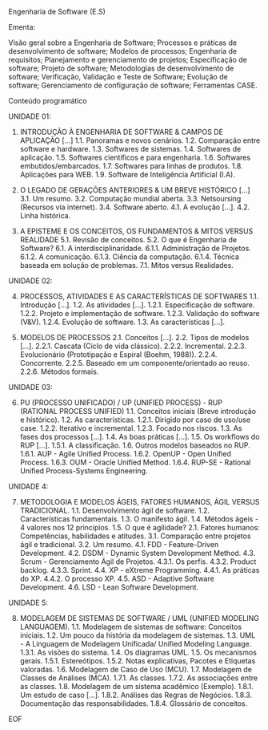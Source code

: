 Engenharia de Software (E.S)

Ementa:

Visão geral sobre a Engenharia de Software; Processos e práticas de desenvolvimento de software; Modelos de processos; Engenharia de requisitos; Planejamento e gerenciamento de projetos; Especificação de software; Projeto de software; Metodologias de desenvolvimento de software; Verificação, Validação e Teste de Software; Evolução de software; Gerenciamento de configuração de software; Ferramentas CASE.

Conteúdo programático

UNIDADE 01:
1. INTRODUÇÃO À ENGENHARIA DE SOFTWARE & CAMPOS DE APLICAÇÃO [...]
1.1. Panoramas e novos cenários. 1.2. Comparação entre software e hardware. 1.3. Softwares de sistemas. 1.4. Softwares de aplicação. 1.5. Softwares científicos e para engenharia. 1.6. Softwares embutidos/embarcados. 1.7. Softwares para linhas de produtos. 1.8. Aplicações para WEB. 1.9. Software de Inteligência Artificial (I.A).

2. O LEGADO DE GERAÇÕES ANTERIORES & UM BREVE HISTÓRICO [...]
3.1. Um resumo. 3.2. Computação mundial aberta. 3.3. Netsoursing (Recursos via internet). 3.4. Software aberto. 4.1. A evolução [...]. 4.2. Linha histórica.

3. A EPISTEME E OS CONCEITOS, OS FUNDAMENTOS & MITOS VERSUS REALIDADE
5.1. Revisão de conceitos. 5.2. O que é Engenharia de Software? 6.1. A interdisciplinaridade. 6.1.1. Administração de Projetos. 6.1.2. A comunicação. 6.1.3. Ciência da computação. 6.1.4. Técnica baseada em solução de problemas. 7.1. Mitos versus Realidades.

UNIDADE 02:

4. PROCESSOS, ATIVIDADES E AS CARACTERÍSTICAS DE SOFTWARES
1.1. Introdução [...]. 1.2. As atividades [...]. 1.2.1. Especificação de software. 1.2.2. Projeto e implementação de software. 1.2.3. Validação do software (V&V). 1.2.4. Evolução de software. 1.3. As características [...].

5. MODELOS DE PROCESSOS
2.1. Conceitos [...]. 2.2. Tipos de modelos [...]. 2.2.1. Cascata (Ciclo de vida clássico). 2.2.2. Incremental. 2.2.3. Evolucionário (Prototipação e Espiral (Boehm, 1988)). 2.2.4. Concorrente. 2.2.5. Baseado em um componente/orientado ao reuso. 2.2.6. Métodos formais.

UNIDADE 03:

6. PU (PROCESSO UNIFICADO) / UP (UNIFIED PROCESS) - RUP (RATIONAL PROCESS UNIFIED)
1.1. Conceitos iniciais (Breve introdução e histórico). 1.2. As características. 1.2.1. Dirigido por caso de uso/use case. 1.2.2. Iterativo e incremental. 1.2.3. Focado nos riscos. 1.3. As fases dos processos [...]. 1.4. As boas práticas [...]. 1.5. Os workflows do RUP [...]. 1.5.1. A classificação. 1.6. Outros modelos baseados no RUP. 1.6.1. AUP - Agile Unified Process. 1.6.2. OpenUP - Open Unified Process. 1.6.3. OUM - Oracle Unified Method. 1.6.4. RUP-SE - Rational Unified Process-Systems Engineering.

UNIDADE 4:

7. METODOLOGIA E MODELOS ÁGEIS, FATORES HUMANOS, ÁGIL VERSUS TRADICIONAL.
1.1. Desenvolvimento ágil de software. 1.2. Características fundamentais. 1.3. O manifesto ágil. 1.4. Métodos ágeis - 4 valores nos 12 princípios. 1.5. O que é agilidade? 2.1. Fatores humanos: Competências, habilidades e atitudes. 3.1. Comparação entre projetos ágil e tradicional. 3.2. Um resumo. 4.1. FDD - Feature-Driven Development. 4.2. DSDM - Dynamic System Development Method. 4.3. Scrum - Gerenciamento Ágil de Projetos. 4.3.1. Os perfis. 4.3.2. Product backlog. 4.3.3. Sprint. 4.4. XP - eXtreme Programming. 4.4.1. As práticas do XP. 4.4.2. O processo XP. 4.5. ASD - Adaptive Software Development. 4.6. LSD - Lean Software Development.

UNIDADE 5:

8. MODELAGEM DE SISTEMAS DE SOFTWARE / UML (UNIFIED MODELING LANGUAGEM).
1.1. Modelagem de sistemas de software: Conceitos iniciais. 1.2. Um pouco da história da modelagem de sistemas. 1.3. UML - A Linguagem de Modelagem Unificada/ Unified Modeling Language. 1.3.1. As visões do sistema. 1.4. Os diagramas UML. 1.5. Os mecanismos gerais. 1.5.1. Estereótipos. 1.5.2. Notas explicativas, Pacotes e Etiquetas valoradas. 1.6. Modelagem de Caso de Uso (MCU). 1.7. Modelagem de Classes de Análises (MCA). 1.7.1. As classes. 1.7.2. As associações entre as classes. 1.8. Modelagem de um sistema acadêmico (Exemplo). 1.8.1. Um estudo de caso [...]. 1.8.2. Análises das Regras de Negócios. 1.8.3. Documentação das responsabilidades. 1.8.4. Glossário de conceitos.

EOF
